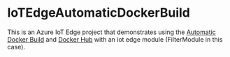 # IoTEdgeAutomaticDockerBuild

This is an Azure IoT Edge project that demonstrates using the [Automatic Docker Build](https://docs.docker.com/docker-hub/builds/#create-an-automated-build)
and [Docker Hub](https://hub.docker.com/) with an iot edge module (FilterModule in this case).
